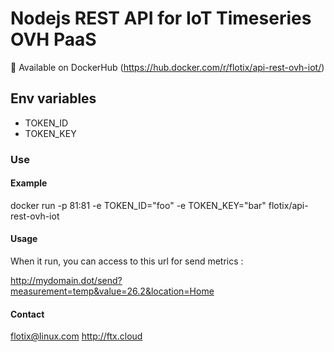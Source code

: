 # Nodejs REST API for IoT Timeseries OVH PaaS

:whale: Available on DockerHub (https://hub.docker.com/r/flotix/api-rest-ovh-iot/)

## Env variables

- TOKEN_ID
- TOKEN_KEY

### Use

#### Example
docker run -p 81:81 -e TOKEN_ID="foo" -e TOKEN_KEY="bar" flotix/api-rest-ovh-iot

#### Usage

When it run, you can access to this url for send metrics :

http://mydomain.dot/send?measurement=temp&value=26.2&location=Home


#### Contact
flotix@linux.com
http://ftx.cloud
